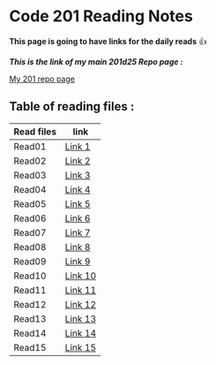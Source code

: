 # Code 201 Reading Notes

**This page is going to have links for the daily reads** :+1:

***This is the link of my main 201d25 Repo page :***

[My 201 repo page](https://github.com/Mahmoud-Khader/reading-notes-201d25/)


## Table of reading files :


| Read files      | link |
| ----------- | ----------- |
| Read01      | [Link 1](https://mahmoud-khader.github.io/reading-notes-201d25/Class-01)      |
| Read02      | [Link 2](https://mahmoud-khader.github.io/reading-notes-201d25/Class-02)      |
| Read03      | [Link 3](https://mahmoud-khader.github.io/reading-notes-201d25/Class-03)      |
| Read04      | [Link 4](https://mahmoud-khader.github.io/reading-notes-201d25/Class-04)      |
| Read05      | [Link 5]()      |
| Read06      | [Link 6]()      |
| Read07      | [Link 7]()      |
| Read08      | [Link 8]()      |
| Read09      | [Link 9]()      |
| Read10      | [Link 10]()      |
| Read11      | [Link 11]()      |
| Read12      | [Link 12]()      |
| Read13      | [Link 13]()      |
| Read14      | [Link 14]()      |
| Read15      | [Link 15]()      |
